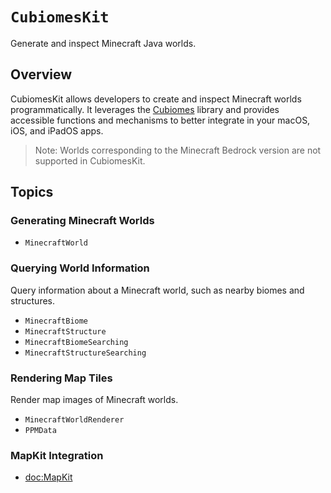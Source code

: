 # ``CubiomesKit``

Generate and inspect Minecraft Java worlds.

## Overview

CubiomesKit allows developers to create and inspect Minecraft worlds
programmatically. It leverages the
[Cubiomes](https://github.com/Cubitect/cubiomes) library and provides
accessible functions and mechanisms to better integrate in your macOS,
iOS, and iPadOS apps.

> Note: Worlds corresponding to the Minecraft Bedrock version are not
> supported in CubiomesKit.

## Topics

### Generating Minecraft Worlds

- ``MinecraftWorld``

### Querying World Information

Query information about a Minecraft world, such as nearby biomes and
structures.

- ``MinecraftBiome``
- ``MinecraftStructure``
- ``MinecraftBiomeSearching``
- ``MinecraftStructureSearching``

### Rendering Map Tiles

Render map images of Minecraft worlds.

- ``MinecraftWorldRenderer``
- ``PPMData``

### MapKit Integration

- <doc:MapKit> 
